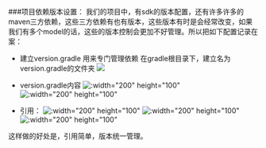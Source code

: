 ###项目依赖版本设置：
我们的项目中，有sdk的版本配置，还有许多许多的maven三方依赖，这些三方依赖有也有版本，这些版本有时是会经常改变，如果我们有多个model的话，这些的版本控制会更加不好管理。所以把如下配置记录在案：

* 建立version.gradle 用来专门管理依赖
   在gradle根目录下，建立名为version.gradle的文件夹
   ![](http://oppuvu1it.bkt.clouddn.com/version.png)

* version.gradle内容
  ![:width="200" height="100"](http://oppuvu1it.bkt.clouddn.com/version_content1.png)
  ![:width="200" height="100"](http://oppuvu1it.bkt.clouddn.com/version_content2.png)

* 引用：
  ![:width="200" height="100"](http://oppuvu1it.bkt.clouddn.com/version3.png)
  ![:width="200" height="100"](http://oppuvu1it.bkt.clouddn.com/version4.png)
  ![:width="200" height="100"](http://oppuvu1it.bkt.clouddn.com/version5.png)



这样做的好处是，引用简单，版本统一管理。